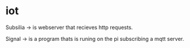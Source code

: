 # iot

Subsilia -> is webserver that recieves http requests.

Signal -> is a program thats is runing on the pi subscribing a mqtt server. 
